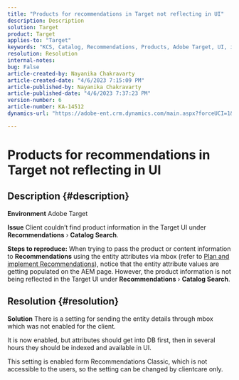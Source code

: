 ```yaml
---
title: "Products for recommendations in Target not reflecting in UI"
description: Description
solution: Target
product: Target
applies-to: "Target"
keywords: "KCS, Catalog, Recommendations, Products, Adobe Target, UI, information, search"
resolution: Resolution
internal-notes: 
bug: False
article-created-by: Nayanika Chakravarty
article-created-date: "4/6/2023 7:15:09 PM"
article-published-by: Nayanika Chakravarty
article-published-date: "4/6/2023 7:37:23 PM"
version-number: 6
article-number: KA-14512
dynamics-url: "https://adobe-ent.crm.dynamics.com/main.aspx?forceUCI=1&pagetype=entityrecord&etn=knowledgearticle&id=0c40ca52-afd4-ed11-a7c7-6045bd006b3d"

---
```

# Products for recommendations in Target not reflecting in UI

## Description {#description}


<b>Environment</b>
 Adobe Target

<b>Issue</b>
 Client couldn’t find product information in the Target UI under <b>Recommendations</b> › <b>Catalog Search</b>.

<b>Steps to reproduce:</b>
 When trying to pass the product or content information to <b>Recommendations</b> using the entity attributes via mbox (refer to [Plan and implement Recommendations](https://experienceleague.adobe.com/docs/target/using/recommendations/plan-implement.html?lang=en)), notice that the entity attribute values are getting populated on the AEM page. However, the product information is not being reflected in the Target UI under <b>Recommendations</b> › <b>Catalog Search</b>.


## Resolution {#resolution}


<b>Solution</b>
There is a setting for sending the entity details through mbox which was not enabled for the client.

It is now enabled, but attributes should get into DB first, then in several hours they should be indexed and available in UI.

This setting is enabled form Recommendations Classic, which is not accessible to the users, so the setting can be changed by clientcare only.
